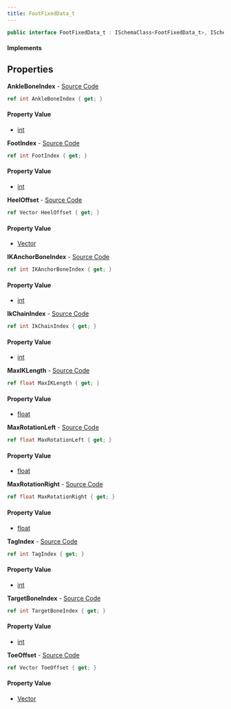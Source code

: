 ```yaml
---
title: FootFixedData_t
---
```


```csharp
public interface FootFixedData_t : ISchemaClass<FootFixedData_t>, ISchemaField, ISchemaClass, INativeHandle
```

#### Implements

## Properties

**AnkleBoneIndex** - [Source Code](https://github.com/swiftly-solution/swiftlys2/blob/main/managed/src/SwiftlyS2.Generated/Schemas/Interfaces/FootFixedData_t.cs#L22)

```csharp
ref int AnkleBoneIndex { get; }
```

#### Property Value

- [int](https://learn.microsoft.com/dotnet/api/system.int32)

**FootIndex** - [Source Code](https://github.com/swiftly-solution/swiftlys2/blob/main/managed/src/SwiftlyS2.Generated/Schemas/Interfaces/FootFixedData_t.cs#L30)

```csharp
ref int FootIndex { get; }
```

#### Property Value

- [int](https://learn.microsoft.com/dotnet/api/system.int32)

**HeelOffset** - [Source Code](https://github.com/swiftly-solution/swiftlys2/blob/main/managed/src/SwiftlyS2.Generated/Schemas/Interfaces/FootFixedData_t.cs#L18)

```csharp
ref Vector HeelOffset { get; }
```

#### Property Value

- [Vector](/docs/api/shared/natives/vector)

**IKAnchorBoneIndex** - [Source Code](https://github.com/swiftly-solution/swiftlys2/blob/main/managed/src/SwiftlyS2.Generated/Schemas/Interfaces/FootFixedData_t.cs#L24)

```csharp
ref int IKAnchorBoneIndex { get; }
```

#### Property Value

- [int](https://learn.microsoft.com/dotnet/api/system.int32)

**IkChainIndex** - [Source Code](https://github.com/swiftly-solution/swiftlys2/blob/main/managed/src/SwiftlyS2.Generated/Schemas/Interfaces/FootFixedData_t.cs#L26)

```csharp
ref int IkChainIndex { get; }
```

#### Property Value

- [int](https://learn.microsoft.com/dotnet/api/system.int32)

**MaxIKLength** - [Source Code](https://github.com/swiftly-solution/swiftlys2/blob/main/managed/src/SwiftlyS2.Generated/Schemas/Interfaces/FootFixedData_t.cs#L28)

```csharp
ref float MaxIKLength { get; }
```

#### Property Value

- [float](https://learn.microsoft.com/dotnet/api/system.single)

**MaxRotationLeft** - [Source Code](https://github.com/swiftly-solution/swiftlys2/blob/main/managed/src/SwiftlyS2.Generated/Schemas/Interfaces/FootFixedData_t.cs#L34)

```csharp
ref float MaxRotationLeft { get; }
```

#### Property Value

- [float](https://learn.microsoft.com/dotnet/api/system.single)

**MaxRotationRight** - [Source Code](https://github.com/swiftly-solution/swiftlys2/blob/main/managed/src/SwiftlyS2.Generated/Schemas/Interfaces/FootFixedData_t.cs#L36)

```csharp
ref float MaxRotationRight { get; }
```

#### Property Value

- [float](https://learn.microsoft.com/dotnet/api/system.single)

**TagIndex** - [Source Code](https://github.com/swiftly-solution/swiftlys2/blob/main/managed/src/SwiftlyS2.Generated/Schemas/Interfaces/FootFixedData_t.cs#L32)

```csharp
ref int TagIndex { get; }
```

#### Property Value

- [int](https://learn.microsoft.com/dotnet/api/system.int32)

**TargetBoneIndex** - [Source Code](https://github.com/swiftly-solution/swiftlys2/blob/main/managed/src/SwiftlyS2.Generated/Schemas/Interfaces/FootFixedData_t.cs#L20)

```csharp
ref int TargetBoneIndex { get; }
```

#### Property Value

- [int](https://learn.microsoft.com/dotnet/api/system.int32)

**ToeOffset** - [Source Code](https://github.com/swiftly-solution/swiftlys2/blob/main/managed/src/SwiftlyS2.Generated/Schemas/Interfaces/FootFixedData_t.cs#L16)

```csharp
ref Vector ToeOffset { get; }
```

#### Property Value

- [Vector](/docs/api/shared/natives/vector)

